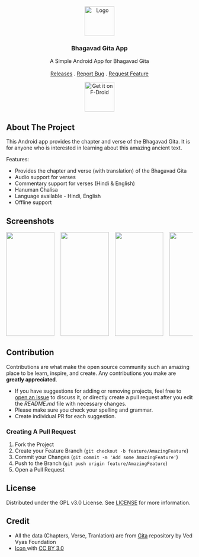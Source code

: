 <br/>
<p align="center">
  <a href="https://github.com/WirelessAlien/BhagavadGitaApp">
    <img src="https://github.com/WirelessAlien/BhagavadGitaApp/blob/master/app/src/main/res/mipmap-xxxhdpi/ic_launcher.png" alt="Logo" width="80" height="80">
  </a>

  <h3 align="center">Bhagavad Gita App</h3>

  <p align="center">
    A Simple Android App for Bhagavad Gita
    <br/>
    <br/>
    <a href="https://github.com/WirelessAlien/BhagavadGitaApp/releases">Releases</a>
    .
    <a href="https://github.com/WirelessAlien/BhagavadGitaApp/issues">Report Bug</a>
    .
    <a href="https://github.com/WirelessAlien/BhagavadGitaApp/issues">Request Feature</a>
  </p>
</p>

<p align="center"><a href="https://f-droid.org/en/packages/com.wirelessalien.android.bhagavadgita/"><img src="https://fdroid.gitlab.io/artwork/badge/get-it-on-en.svg" alt="Get it on F-Droid" height=80/></a></p>

## About The Project

This Android app provides the chapter and verse of the Bhagavad Gita. It is for anyone who is interested in learning about this amazing ancient text.

Features:

* Provides the chapter and verse (with translation) of the Bhagavad Gita
* Audio support for verses
* Commentary support for verses (Hindi & English)
* Hanuman Chalisa
* Language available - Hindi, English
* Offline support


## Screenshots
<pre>
<img src="https://github.com/WirelessAlien/BhagavadGitaApp/assets/121420261/0e1b638c-05cb-44a0-8c81-04f21d674078" width="130" height="280" />  <img src="https://github.com/WirelessAlien/BhagavadGitaApp/assets/121420261/9dd5177b-42b3-47f4-a060-b05d8277cb7c" width="130" height="280" />  <img src="https://github.com/WirelessAlien/BhagavadGitaApp/assets/121420261/226fa342-d993-4aa8-8374-0a77c15bed1c" width="130" height="280" />  <img src="https://github.com/WirelessAlien/BhagavadGitaApp/assets/121420261/d7c69288-6b6f-43e4-ac45-93221c5d3e64" width="130" height="280" />  <img src="https://github.com/WirelessAlien/BhagavadGitaApp/assets/121420261/1ca71686-a9fd-4b3e-8dbf-30d58a5c0fb7" width="130" height="280" />  <img src="https://github.com/WirelessAlien/BhagavadGitaApp/assets/121420261/e2427898-f82b-4839-a3c3-fc699c70857b" width="130" height="280" />  <img src="https://github.com/WirelessAlien/BhagavadGitaApp/assets/121420261/0b52cefd-057b-482c-861e-c781c84b100e" width="130" height="280" />
</pre>


## Contribution

Contributions are what make the open source community such an amazing place to be learn, inspire, and create. Any contributions you make are **greatly appreciated**.
* If you have suggestions for adding or removing projects, feel free to [open an issue](https://github.com/WirelessAlien/BhagavadGitaApp/issues/new) to discuss it, or directly create a pull request after you edit the *README.md* file with necessary changes.
* Please make sure you check your spelling and grammar.
* Create individual PR for each suggestion.

### Creating A Pull Request

1. Fork the Project
2. Create your Feature Branch (`git checkout -b feature/AmazingFeature`)
3. Commit your Changes (`git commit -m 'Add some AmazingFeature'`)
4. Push to the Branch (`git push origin feature/AmazingFeature`)
5. Open a Pull Request

## License

Distributed under the GPL v3.0 License. See [LICENSE](https://github.com/WirelessAlien/BhagavadGitaApp/blob/master/LICENSE) for more information.

## Credit

* All the data (Chapters, Verse, Tranlation) are from [Gita](https://github.com/gita/gita) repository by
Ved Vyas Foundation 
* [Icon ](https://www.iconfinder.com/agarwalsonika) with [CC BY 3.0](https://creativecommons.org/licenses/by/3.0/)
